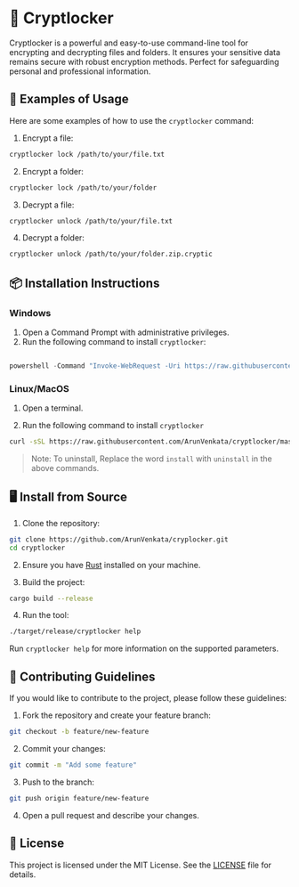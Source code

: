 # 🦀 Cryptlocker

Cryptlocker is a powerful and easy-to-use command-line tool for encrypting and decrypting files and folders. It ensures your sensitive data remains secure with robust encryption methods. Perfect for safeguarding personal and professional information.


## 🚀 Examples of Usage

Here are some examples of how to use the `cryptlocker` command:

1. Encrypt a file:
```bash
cryptlocker lock /path/to/your/file.txt
```

2. Encrypt a folder:
```bash
cryptlocker lock /path/to/your/folder
```

3. Decrypt a file:
```bash
cryptlocker unlock /path/to/your/file.txt
```

4. Decrypt a folder:
```bash
cryptlocker unlock /path/to/your/folder.zip.cryptic
```


## 📦 Installation Instructions


### Windows
1. Open a Command Prompt with administrative privileges.
2. Run the following command to install `cryptlocker`:

```powershell

powershell -Command "Invoke-WebRequest -Uri https://raw.githubusercontent.com/ArunVenkata/cryptlocker/master/scripts/install.bat -OutFile install.bat; Start-Process -FilePath install.bat -Wait"
```


### Linux/MacOS

1. Open a terminal.

2. Run the following command to install `cryptlocker`

```bash
curl -sSL https://raw.githubusercontent.com/ArunVenkata/cryptlocker/master/scripts/install.sh | sh
```

> Note: To uninstall, Replace the word `install` with `uninstall` in the above commands.

## 🖥️ Install from Source

1. Clone the repository:
```bash
git clone https://github.com/ArunVenkata/cryplocker.git
cd cryptlocker
```
2. Ensure you have [Rust](https://www.rust-lang.org/tools/install) installed on your machine.

3. Build the project:
```bash
cargo build --release
```

4. Run the tool:
```bash
./target/release/cryptlocker help
```

Run `cryptlocker help` for more information on the supported parameters.


## 🤝 Contributing Guidelines

If you would like to contribute to the project, please follow these guidelines:
1. Fork the repository and create your feature branch:

```bash
git checkout -b feature/new-feature
```

2. Commit your changes:

```bash
git commit -m "Add some feature"
```

3. Push to the branch:
```bash
git push origin feature/new-feature
```

4. Open a pull request and describe your changes.



## 🎉 License

This project is licensed under the MIT License. See the [LICENSE](https://www.github.com/ArunVenkata/cryptlocker/blob/master/LICENSE) file for details.

